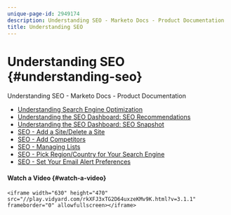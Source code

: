 ```yaml
---
unique-page-id: 2949174
description: Understanding SEO - Marketo Docs - Product Documentation
title: Understanding SEO
---
```


# Understanding SEO {#understanding-seo}

Understanding SEO - Marketo Docs - Product Documentation

* [Understanding Search Engine Optimization](understanding-seo/understanding-search-engine-optimization.md)
* [Understanding the SEO Dashboard: SEO Recommendations](understanding-seo/understanding-the-seo-dashboard-seo-recommendations.md)
* [Understanding the SEO Dashboard: SEO Snapshot](understanding-seo/understanding-the-seo-dashboard-seo-snapshot.md)
* [SEO - Add a Site/Delete a Site](understanding-seo/seo-add-a-site-delete-a-site.md)
* [SEO - Add Competitors](understanding-seo/seo-add-competitors.md)
* [SEO - Managing Lists](understanding-seo/seo-managing-lists.md)
* [SEO - Pick Region/Country for Your Search Engine](understanding-seo/seo-pick-region-country-for-your-search-engine.md)
* [SEO - Set Your Email Alert Preferences](understanding-seo/seo-set-your-email-alert-preferences.md)

#### Watch a Video {#watch-a-video}

`<iframe width="630" height="470" src="//play.vidyard.com/rkXFJ3xTG2D64uxzeKMv9K.html?v=3.1.1" frameborder="0" allowfullscreen></iframe>`  